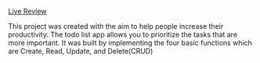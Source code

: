 
[Live Review](https://tasklistghis.netlify.app/)

This project was created with the aim to help people increase their productivity. The todo list app allows you to prioritize the tasks that are more important. It was built by implementing the four basic functions which are Create, Read, Update, and Delete(CRUD)
